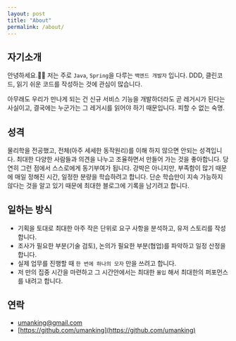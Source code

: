 ```yaml
---
layout: post
title: "About"
permalink: /about/
---
```


## 자기소개

안녕하세요.🙋‍♂️ 
저는 주로 `Java`, `Spring`을 다루는 `백엔드 개발자` 입니다. 
DDD, 클린코드, 읽기 쉬운 코드를 작성하는 것에 관심이 많습니다.

아무래도 우리가 만나게 되는 건 신규 서비스 기능을 개발하더라도 곧 레거시가 된다는 사실이고, 결국에는 누군가는 그 레거시를 읽어야 하기 때문입니다. 피할 수 없는 숙명.

## 성격

물리학을 전공했고, 전체(아주 세세한 동작원리)를 이해 하지 않으면 안되는 성격입니다. 최대한 다양한 사람들과 의견을 나누고 조율하면서 만들어 가는 것을 좋아합니다. 당연히 그런 점에서 스스로에게 동기부여가 됩니다.
강박은 아니지만, 부족함이 많기 때문에 매일 정해진 시간, 일정한 분량을 학습하려고 합니다.
단순 학습만이 지속 가능하지 않다는 것을 알고 있기 때문에 최대한 블로그에 기록을 남기려고 합니다.

## 일하는 방식

- 기획을 토대로 최대한 아주 작은 단위로 요구 사항을 분석하고, 유저 스토리를 작성합니다.
- 조사가 필요한 부분(기술 검토), 논의가 필요한 부분(협업)를 파악하고 일정 산정을 합니다.
- 실제 업무를 진행할 때 `한 번에 하나의 모자` 만을 쓰려고 합니다.
- 저 만의 집중 시간을 마련하고 그 시간안에서는 최대한 `몰입` 해서 최대한의 퍼포먼스를 내려고 합니다.

## 연락

- <umanking@gmail.com>
- [https://github.com/umanking](https://github.com/umanking)
